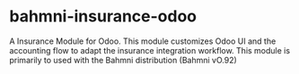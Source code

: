 # bahmni-insurance-odoo
 A Insurance Module for Odoo. This module customizes Odoo UI and the accounting flow to adapt the insurance integration workflow. 
 This module is primarily to used with the Bahmni distribution (Bahmni vO.92)
 
